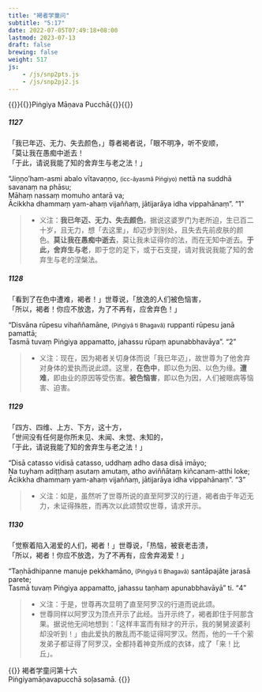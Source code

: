 ```yaml
---
title: "褐者学童问"
subtitle: "5:17"
date: 2022-07-05T07:49:18+08:00
lastmod: 2023-07-13
draft: false
brewing: false
weight: 517
js:
    - /js/snp2pts.js
    - /js/snp2pj2.js
---
```



{{<subtitle>}}{{<suttalink src="snp5.17">}}Piṅgiya Māṇava Pucchā{{</suttalink>}}{{</subtitle>}}

##### 1127

「我已年迈、无力、失去颜色，」尊者褐者说，「眼不明净，听不安顺，  
「莫让我在愚痴中逝去！  
「于此，请说我能了知的舍弃生与老之法！」

“Jiṇṇo’ham-asmi abalo vītavaṇṇo, <small>(icc-āyasmā Piṅgiyo)</small> nettā na suddhā savanaṃ na phāsu;  
Māhaṃ nassaṃ momuho antarā va;  
Ācikkha dhammaṃ yam-ahaṃ vijaññaṃ, jātijarāya idha vippahānaṃ”. <q>1</q>

> - 义注：**我已年迈、无力、失去颜色**，据说这婆罗门为老所迫，生已百二十岁，且无力，想「去这里」，却迈步到别处，且失去先前皮肤的颜色。**莫让我在愚痴中逝去**，莫让我未证得你的法，而在无知中逝去。**于此，舍弃生与老**，即于您的足下，或于石支提，请对我说我能了知的舍弃生与老的涅槃法。

##### 1128

「看到了在色中遭难，褐者！」世尊说，「放逸的人们被色恼害，  
「所以，褐者！你应不放逸，为了不再有，应舍弃色！」

“Disvāna rūpesu vihaññamāne, <small>(Piṅgiyā ti Bhagavā)</small> ruppanti rūpesu janā pamattā;  
Tasmā tuvaṃ Piṅgiya appamatto, jahassu rūpaṃ apunabbhavāya”. <q>2</q>

> - 义注：现在，因为褐者关切身体而说「我已年迈」，故世尊为了他舍弃对身体的爱执而说此颂。这里，**在色中**，即以色为因、以色为缘。**遭难**，即由业的原因等受伤害。**被色恼害**，即以色为因，人们被眼病等恼害、迫害。

##### 1129

「四方、四维、上方、下方，这十方，  
「世间没有任何是你所未见、未闻、未觉、未知的，  
「于此，请说我能了知的舍弃生与老之法！」

“Disā catasso vidisā catasso, uddhaṃ adho dasa disā imāyo;  
Na tuyhaṃ adiṭṭhaṃ asutaṃ amutaṃ, atho aviññātaṃ kiñcanam-atthi loke;  
Ācikkha dhammaṃ yam-ahaṃ vijaññaṃ, jātijarāya idha vippahānaṃ”. <q>3</q>

> - 义注：如是，虽然听了世尊所说的直至阿罗汉的行道，褐者由于年迈无力，未证得殊胜，而再次以此颂赞叹世尊，请求开示。

##### 1130

「觉察着陷入渴爱的人们，褐者！」世尊说，「热恼，被衰老击溃，  
「所以，褐者！你应不放逸，为了不再有，应舍弃渴爱！」

“Taṇhādhipanne manuje pekkhamāno, <small>(Piṅgiyā ti Bhagavā)</small> santāpajāte jarasā parete;  
Tasmā tuvaṃ Piṅgiya appamatto, jahassu taṇhaṃ apunabbhavāyā” ti. <q>4</q>

> - 义注：于是，世尊再次显明了直至阿罗汉的行道而说此颂。
> - 世尊同样以阿罗汉为顶点开示了此经。当开示终了，褐者即住于阿那含果。据说他无间地想到：「这样丰富而有辩才的开示，我的舅舅波婆利却没听到！」由此爱执的散乱而不能证得阿罗汉。然而，他的一千个萦发弟子都证得了阿罗汉，全都持着神变所成的衣钵，成了「来！比丘」。


{{<eof>}}
    褐者学童问第十六<br>Piṅgiyamāṇavapucchā soḷasamā.
{{</eof>}}